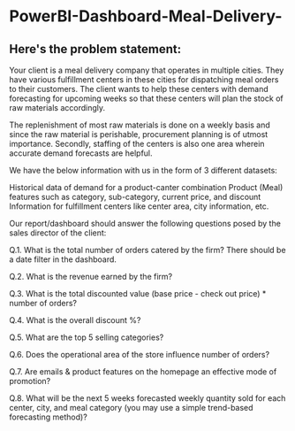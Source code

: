 # PowerBI-Dashboard-Meal-Delivery-

Here's the problem statement:
----------------------------------------------------------------------------------------------------------------------------------------------------
Your client is a meal delivery company that operates in multiple cities. They have various fulfillment centers in these cities for dispatching meal orders to their 
customers.
The client wants to help these centers with demand forecasting for upcoming weeks so that these centers will plan the stock of raw materials accordingly.

The replenishment of most raw materials is done on a weekly basis and since the raw material is perishable, procurement planning is of utmost importance.
Secondly, staffing of the centers is also one area wherein accurate demand forecasts are helpful.
 
We have the below information with us in the form of 3 different datasets:

Historical data of demand for a product-canter combination
Product (Meal) features such as category, sub-category, current price, and discount
Information for fulfillment centers like center area, city information, etc.

Our report/dashboard should answer the following questions posed by the sales director of the client:

Q.1. What is the total number of orders catered by the firm? There should be a date filter in the dashboard.

Q.2. What is the revenue earned by the firm?

Q.3. What is the total discounted value (base price - check out price) * number of orders?

Q.4. What is the overall discount %?

Q.5. What are the top 5 selling categories?

Q.6. Does the operational area of the store influence number of orders?

Q.7. Are emails & product features on the homepage an effective mode of promotion?

Q.8. What will be the next 5 weeks forecasted weekly quantity sold for each center, city, and meal category (you may use a simple trend-based forecasting method)?
